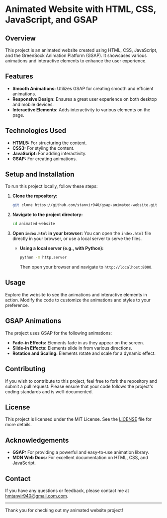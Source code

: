 
# Animated Website with HTML, CSS, JavaScript, and GSAP

## Overview
This project is an animated website created using HTML, CSS, JavaScript, and the GreenSock Animation Platform (GSAP). It showcases various animations and interactive elements to enhance the user experience.

## Features
- **Smooth Animations:** Utilizes GSAP for creating smooth and efficient animations.
- **Responsive Design:** Ensures a great user experience on both desktop and mobile devices.
- **Interactive Elements:** Adds interactivity to various elements on the page.

## Technologies Used
- **HTML5:** For structuring the content.
- **CSS3:** For styling the content.
- **JavaScript:** For adding interactivity.
- **GSAP:** For creating animations.

## Setup and Installation
To run this project locally, follow these steps:

1. **Clone the repository:**
    ```bash
    git clone https://github.com/stanvir940/gsap-animated-website.git
    ```

2. **Navigate to the project directory:**
    ```bash
    cd animated-website
    ```

3. **Open `index.html` in your browser:**
    You can open the `index.html` file directly in your browser, or use a local server to serve the files.

    - **Using a local server (e.g., with Python):**
        ```bash
        python -m http.server
        ```
      Then open your browser and navigate to `http://localhost:8000`.

## Usage
Explore the website to see the animations and interactive elements in action. Modify the code to customize the animations and styles to your preference.


## GSAP Animations
The project uses GSAP for the following animations:
- **Fade-in Effects:** Elements fade in as they appear on the screen.
- **Slide-in Effects:** Elements slide in from various directions.
- **Rotation and Scaling:** Elements rotate and scale for a dynamic effect.

## Contributing
If you wish to contribute to this project, feel free to fork the repository and submit a pull request. Please ensure that your code follows the project's coding standards and is well-documented.

## License
This project is licensed under the MIT License. See the [LICENSE](LICENSE) file for more details.

## Acknowledgements
- **GSAP:** For providing a powerful and easy-to-use animation library.
- **MDN Web Docs:** For excellent documentation on HTML, CSS, and JavaScript.

## Contact
If you have any questions or feedback, please contact me at [hmtanvir940@gmail.com.com](mailto:hmtanvir940@gmail.com).

---

Thank you for checking out my animated website project!

